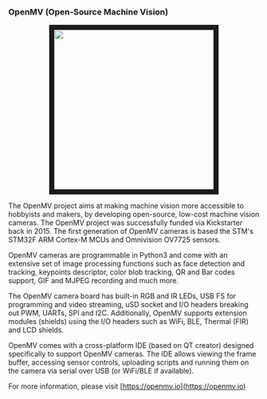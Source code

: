 ### OpenMV (Open-Source Machine Vision)

<p align="center">
<img src="https://raw.githubusercontent.com/openmv/openmv-media/master/boards/openmv-cam/v3/web-new-cam-v3-angle.jpg" width="320" height="320" border="10">
</p>

The OpenMV project aims at making machine vision more accessible to hobbyists and makers, by developing open-source, low-cost machine vision cameras. The OpenMV project was successfully funded via Kickstarter back in 2015. The first generation of OpenMV cameras is based the STM's STM32F ARM Cortex-M MCUs and Omnivision OV7725 sensors.

OpenMV cameras are programmable in Python3 and come with an extensive set of image processing functions such as face detection and tracking, keypoints descriptor, color blob tracking, QR and Bar codes support, GIF and MJPEG recording and much more.

The OpenMV camera board has built-in RGB and IR LEDs, USB FS for programming and video streaming, uSD socket and I/O headers breaking out PWM, UARTs, SPI and I2C. Additionally, OpenMV supports extension modules (shields) using the I/O headers such as WiFi, BLE, Thermal (FIR) and LCD shields.

OpenMV comes with a cross-platform IDE (based on QT creator) designed specifically to support OpenMV cameras. The IDE allows viewing the frame buffer, accessing sensor controls, uploading scripts and running them on the camera via serial over USB (or WiFi/BLE if available).

For more information, please visit [https://openmv.io](https://openmv.io)
